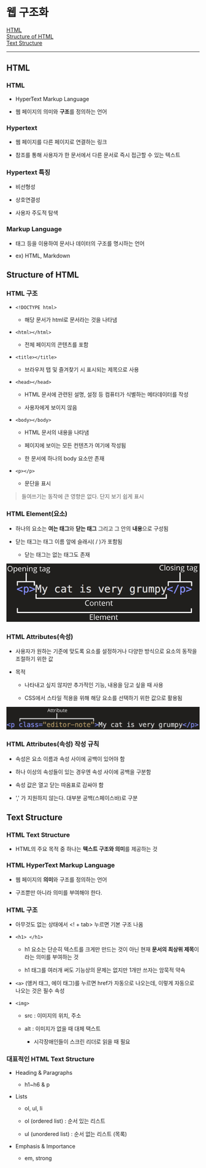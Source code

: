 # 웹 구조화

[HTML](#html)   
[Structure of HTML](#structure-of-html)   
[Text Structure](#text-structure)   

---

## HTML
### HTML
- HyperText Markup Language

- 웹 페이지의 의미와 **구조**를 정의하는 언어

### Hypertext
- 웹 페이지를 다른 페이지로 연결하는 링크

- 참조를 통해 사용자가 한 문서에서 다른 문서로 즉시 접근할 수 있는 텍스트

### Hypertext 특징
- 비선형성

- 상호연결성

- 사용자 주도적 탐색

### Markup Language
- 태그 등을 이용하여 문서나 데이터의 구조를 명시하는 언어

- ex) HTML, Markdown

## Structure of HTML
### HTML 구조
- `<!DOCTYPE html>`
    - 해당 문서가 html로 문서라는 것을 나타냄

- `<html></html>`
    - 전체 페이지의 콘텐츠를 포함

- `<title></title>`
    - 브라우저 탭 및 즐겨찾기 시 표시되는 제목으로 사용

- `<head></head>`
    - HTML 문서에 관련된 설명, 설정 등 컴퓨터가 식별하는 메타데이터를 작성
    
    - 사용자에게 보이지 않음

- `<body></body>`
    - HTML 문서의 내용을 나타냄
    
    - 페이지에 보이는 모든 컨텐츠가 여기에 작성됨
    
    - 한 문서에 하나의 body 요소만 존재

- `<p></p>`
    - 문단을 표시

> 들여쓰기는 동작에 큰 영향은 없다. 단지 보기 쉽게 표시

### HTML Element(요소)
- 하나의 요소는 **여는 태그**와 **닫는 태그** 그리고 그 안의 **내용**으로 구성됨

- 닫는 태그는 태그 이름 앞에 슬래시( / )가 포함됨
    - 닫는 태그는 없는 태그도 존재

![HTML요소_1](./images/html요소_1.png)

### HTML Attributes(속성)

- 사용자가 원하는 기준에 맞도록 요소를 설정하거나 다양한 방식으로 요소의 동작을 조절하기 위한 값

- 목적
    - 나타내고 싶지 않지만 추가적인 기능, 내용을 담고 싶을 때 사용
    
    - CSS에서 스타일 적용을 위해 해당 요소를 선택하기 위한 값으로 활용됨

![HTML속성_1](./images/html속성_1.png)

### HTML Attributes(속성) 작성 규칙

- 속성은 요소 이름과 속성 사이에 공백이 있어야 함

- 하나 이상의 속성들이 있는 경우엔 속성 사이에 공백을 구분함

- 속성 값은 열고 닫는 따옴표로 감싸야 함

- ',' 가 지원하지 않는다. 대부분 공백(스페이스바)로 구분

## Text Structure
### HTML Text Structure
- HTML의 주요 목적 중 하나는 **텍스트 구조와 의미**를 제공하는 것

### HTML HyperText Markup Language
- 웹 페이지의 **의미**와 구조를 정의하는 언어

- 구조뿐만 아니라 의미를 부여해야 한다.

### HTML 구조
- 아무것도 없는 상태에서 <! + tab> 누르면 기본 구조 나옴

- `<h1> </h1>`
    - h1 요소는 단순히 텍스트를 크게만 만드는 것이 아닌 현재 **문서의 최상위 제목**이라는 의미를 부여하는 것
    
    - h1 태그를 여러개 써도 기능상의 문제는 없지만 1개만 쓰자는 암묵적 약속

- `<a>` (앵커 태그, 에이 태그)를 누르면 href가 자동으로 나오는데, 이렇게 자동으로 나오는 것은 필수 속성

- `<img>`
    - src : 이미지의 위치, 주소
    
    - alt : 이미지가 없을 때 대체 택스트
        - 시각장애인들이 스크린 리더로 읽을 때 필요

### 대표적인 HTML Text Structure

- Heading & Paragraphs
    - h1~h6 & p

- Lists
    - ol, ul, li
    
    - ol (ordered list) : 순서 있는 리스트
    
    - ul (unordered list) : 순서 없는 리스트 (목록)

- Emphasis & Importance
    - em, strong